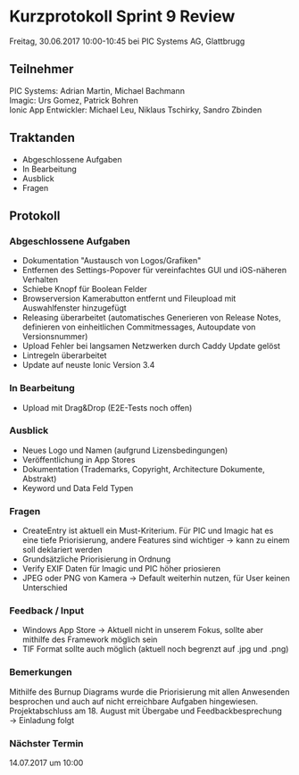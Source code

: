 # Kurzprotokoll Sprint 9 Review

Freitag, 30.06.2017 10:00-10:45 bei PIC Systems AG, Glattbrugg

## Teilnehmer

PIC Systems: Adrian Martin, Michael Bachmann  
Imagic: Urs Gomez, Patrick Bohren  
Ionic App Entwickler: Michael Leu, Niklaus Tschirky, Sandro Zbinden

## Traktanden
- Abgeschlossene Aufgaben
- In Bearbeitung
- Ausblick
- Fragen

## Protokoll

### Abgeschlossene Aufgaben
- Dokumentation "Austausch von Logos/Grafiken"
- Entfernen des Settings-Popover für vereinfachtes GUI und iOS-näheren Verhalten
- Schiebe Knopf für Boolean Felder
- Browserversion Kamerabutton entfernt und Fileupload mit Auswahlfenster hinzugefügt
- Releasing überarbeitet (automatisches Generieren von Release Notes, definieren von einheitlichen Commitmessages, Autoupdate von Versionsnummer)
- Upload Fehler bei langsamen Netzwerken durch Caddy Update gelöst
- Lintregeln überarbeitet
- Update auf neuste Ionic Version 3.4

### In Bearbeitung
- Upload mit Drag&Drop (E2E-Tests noch offen)

### Ausblick
- Neues Logo und Namen (aufgrund Lizensbedingungen)
- Veröffentlichung in App Stores
- Dokumentation (Trademarks, Copyright, Architecture Dokumente, Abstrakt)
- Keyword und Data Feld Typen

### Fragen
- CreateEntry ist aktuell ein Must-Kriterium. Für PIC und Imagic hat es eine tiefe Priorisierung, andere Features sind wichtiger → kann zu einem soll deklariert werden
- Grundsätzliche Priorisierung in Ordnung
- Verify EXIF Daten für Imagic und PIC höher priosieren
- JPEG oder PNG von Kamera → Default weiterhin nutzen, für User keinen Unterschied

### Feedback / Input
- Windows App Store → Aktuell nicht in unserem Fokus, sollte aber mithilfe des Framework möglich sein
- TIF Format sollte auch möglich (aktuell noch begrenzt auf .jpg und .png)

### Bemerkungen
Mithilfe des Burnup Diagrams wurde die Priorisierung mit allen Anwesenden besprochen und auch auf nicht erreichbare Aufgaben hingewiesen.  
Projektabschluss am 18. August mit Übergabe und Feedbackbesprechung → Einladung folgt

### Nächster Termin
14.07.2017 um 10:00